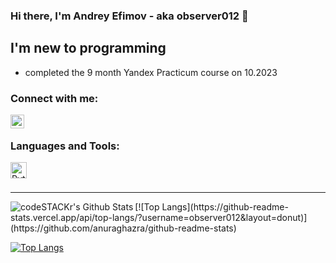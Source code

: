 ### Hi there, I'm Andrey Efimov - aka observer012 🌌

## I'm new to programming
- completed the 9 month Yandex Practicum course on 10.2023 

### Connect with me:
[<img align="left" alt="@E_Andrey_E | Telegram" width="22px" src="https://cdn.jsdelivr.net/npm/simple-icons@v3/icons/telegram.svg" />][telegram]

<br />

### Languages and Tools:
<img align="left" alt="Python3" width="26px" src="https://cdn.jsdelivr.net/npm/simple-icons@v3/icons/python.svg" />

<br />
<br />

---

<img align="left" alt="codeSTACKr's Github Stats" src="https://github-readme-stats.vercel.app/api?username=observer012&show_icons=true&hide_border=true" />
[![Top Langs](https://github-readme-stats.vercel.app/api/top-langs/?username=observer012&layout=donut)](https://github.com/anuraghazra/github-readme-stats)

[![Top Langs](https://github-readme-stats.vercel.app/api/top-langs/?username=observer012&hide=jupyter,css,scss,html,c,makefile,dockerfile,shell,cmake)](https://github.com/anuraghazra/github-readme-stats)


[telegram]: https://t.me/E_Andrey_E